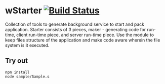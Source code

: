 
# wStarter [![Build Status](https://travis-ci.org/Wandalen/wStarter.svg?branch=master)](https://travis-ci.org/Wandalen/wStarter)

Collection of tools to generate background service to start and pack application. Starter consists of 3 pieces, maker - generating code for run-time, client run-time piece, and server run-time piece. Use the module to keep files structure of the application and make code aware wherein the file system is it executed.

## Try out
```
npm install
node sample/Sample.s
```































